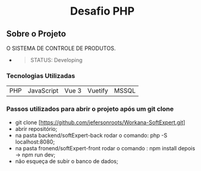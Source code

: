 # <p align="center"> Desafio PHP </p>

## Sobre o Projeto

  O SISTEMA DE CONTROLE DE PRODUTOS. 

   * > STATUS: Developing

### Tecnologias Utilizadas

<table>
    <tr>
        <td>PHP</td>
        <td>JavaScript</td>
        <td>Vue 3</td>
        <td>Vuetify</td>
        <td>MSSQL</td>
    </tr>
</table>

### Passos utilizados para abrir o projeto após um git clone
   *  git clone [https://github.com/jefersonroots/Workana-SoftExpert.git]
   *  abrir repositório;
   *  na pasta backend/softExpert-back rodar o comando: php -S localhost:8080;
   *  na pasta fronend/softExpert-front rodar o comando : npm install depois -> npm run dev;
   *  não esqueça de subir o banco de dados;





